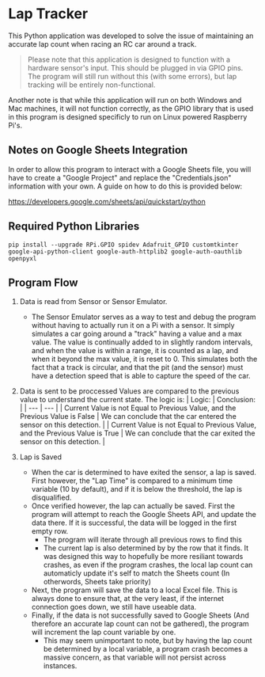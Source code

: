 # Lap Tracker

This Python application was developed to solve the issue of maintaining an accurate lap count when racing an RC car around a track.

> Please note that this application is designed to function with a hardware sensor's input. This should be plugged in via GPIO pins. The program will still run without this (with some errors), but lap tracking will be entirely non-functional.

Another note is that while this application will run on both Windows and Mac machines, it will not function correctly, as the GPIO library that is used in this program is designed specificly to run on Linux powered Raspberry Pi's.

## Notes on Google Sheets Integration

In order to allow this program to interact with a Google Sheets file, you will have to create a "Google Project" and replace the "Credentials.json" information with your own. A guide on how to do this is provided below:

https://developers.google.com/sheets/api/quickstart/python

## Required Python Libraries

    pip install --upgrade RPi.GPIO spidev Adafruit_GPIO customtkinter google-api-python-client google-auth-httplib2 google-auth-oauthlib openpyxl

## Program Flow
1. Data is read from Sensor or Sensor Emulator.
	* The Sensor Emulator serves as a way to test and debug the program without having to actually run it on a Pi with a sensor. It simply simulates a car going around a "track" having a value and a max value. The value is continually added to in slightly random intervals, and when the value is within a range, it is counted as a lap, and when it beyond the max value, it is reset to 0. This simulates both the fact that a track is circular, and that the pit (and the sensor) must have a detection speed that is able to capture the speed of the car.
2. Data is sent to be proccessed
	Values are compared to the previous value to understand the current state. The logic is:
    | Logic: | Conclusion: |
    | --- | --- |
    | Current Value is not Equal to Previous Value, and the Previous Value is False | We can conclude that the car entered the sensor on this detection. |
    | Current Value is not Equal to Previous Value, and the Previous Value is True  | We can conclude that the car exited the sensor on this detection.  |

3. Lap is Saved
	* When the car is determined to have exited the sensor, a lap is saved. First however, the "Lap Time" is compared to a minimum time variable (10 by default), and if it is below the threshold, the lap is disqualified. 
    * Once verified however, the lap can actually be saved. First the program will attempt to reach the Google Sheets API, and update the data there. If it is successful, the data will be logged in the first empty row.
        * The program will iterate through all previous rows to find this
        * The current lap is also determined by by the row that it finds. It was designed this way to hopefully be more resiliant towards crashes, as even if the program crashes, the local lap count can automaticly update it's self to match the Sheets count (In otherwords, Sheets take priority)
    * Next, the program will save the data to a local Excel file. This is always done to ensure that, at the very least, if the internet connection goes down, we still have useable data. 
    * Finally, if the data is not successfully saved to Google Sheets (And therefore an accurate lap count can not be gathered), the program will increment the lap count variable by one. 
        * This may seem unimportant to note, but by having the lap count be determined by a local variable, a program crash becomes a massive concern, as that variable will not persist across instances. 
